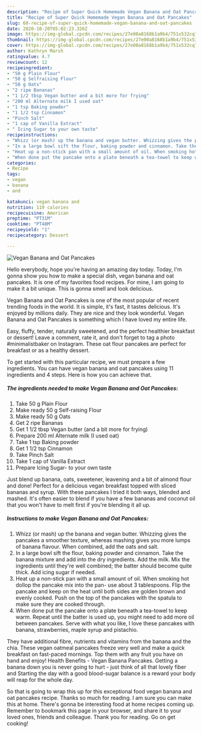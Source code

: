```yaml
---
description: "Recipe of Super Quick Homemade Vegan Banana and Oat Pancakes"
title: "Recipe of Super Quick Homemade Vegan Banana and Oat Pancakes"
slug: 68-recipe-of-super-quick-homemade-vegan-banana-and-oat-pancakes
date: 2020-10-20T05:02:23.326Z
image: https://img-global.cpcdn.com/recipes/27e00a8168b1a9b4/751x532cq70/vegan-banana-and-oat-pancakes-recipe-main-photo.jpg
thumbnail: https://img-global.cpcdn.com/recipes/27e00a8168b1a9b4/751x532cq70/vegan-banana-and-oat-pancakes-recipe-main-photo.jpg
cover: https://img-global.cpcdn.com/recipes/27e00a8168b1a9b4/751x532cq70/vegan-banana-and-oat-pancakes-recipe-main-photo.jpg
author: Kathryn Marsh
ratingvalue: 4.7
reviewcount: 12
recipeingredient:
- "50 g Plain Flour"
- "50 g Selfraising Flour"
- "50 g Oats"
- "2 ripe Bananas"
- "1 1/2 tbsp Vegan butter and a bit more for frying"
- "200 ml Alternate milk I used oat"
- "1 tsp Baking powder"
- "1 1/2 tsp Cinnamon"
- "Pinch Salt"
- "1 cap of Vanilla Extract"
- " Icing Sugar to your own taste"
recipeinstructions:
- "Whizz (or mash) up the banana and vegan butter. Whizzing gives the pancakes a smoother texture, whereas mashing gives you more lumps of banana flavour. When combined, add the oats and salt."
- "In a large bowl sift the flour, baking powder and cinnamon. Take the banana mixture and add into the dry ingredients. Add the milk. Mix the ingredients until they&#39;re well combined; the batter should become quite thick. Add icing sugar if needed."
- "Heat up a non-stick pan with a small amount of oil. When smoking hot dollop the pancake mix into the pan- use about 3 tablespoons. Flip the pancake and keep on the heat until both sides are golden brown and evenly cooked. Push on the top of the pancakes with the spatula to make sure they are cooked through."
- "When done put the pancake onto a plate beneath a tea-towel to keep warm. Repeat until the batter is used up, you might need to add more oil between pancakes. Serve with what you like, I love these pancakes with banana, strawberries, maple syrup and pistachio."
categories:
- Recipe
tags:
- vegan
- banana
- and

katakunci: vegan banana and 
nutrition: 119 calories
recipecuisine: American
preptime: "PT31M"
cooktime: "PT48M"
recipeyield: "1"
recipecategory: Dessert

---
```



![Vegan Banana and Oat Pancakes](https://img-global.cpcdn.com/recipes/27e00a8168b1a9b4/751x532cq70/vegan-banana-and-oat-pancakes-recipe-main-photo.jpg)

Hello everybody, hope you're having an amazing day today. Today, I'm gonna show you how to make a special dish, vegan banana and oat pancakes. It is one of my favorites food recipes. For mine, I am going to make it a bit unique. This is gonna smell and look delicious.

Vegan Banana and Oat Pancakes is one of the most popular of recent trending foods in the world. It is simple, it's fast, it tastes delicious. It's enjoyed by millions daily. They are nice and they look wonderful. Vegan Banana and Oat Pancakes is something which I have loved my entire life.

Easy, fluffy, tender, naturally sweetened, and the perfect healthier breakfast or dessert! Leave a comment, rate it, and don&#39;t forget to tag a photo #minimalistbaker on Instagram. These oat flour pancakes are perfect for breakfast or as a healthy dessert.


To get started with this particular recipe, we must prepare a few ingredients. You can have vegan banana and oat pancakes using 11 ingredients and 4 steps. Here is how you can achieve that.

<!--inarticleads1-->

##### The ingredients needed to make Vegan Banana and Oat Pancakes:

1. Take 50 g Plain Flour
1. Make ready 50 g Self-raising Flour
1. Make ready 50 g Oats
1. Get 2 ripe Bananas
1. Get 1 1/2 tbsp Vegan butter (and a bit more for frying)
1. Prepare 200 ml Alternate milk (I used oat)
1. Take 1 tsp Baking powder
1. Get 1 1/2 tsp Cinnamon
1. Take Pinch Salt
1. Take 1 cap of Vanilla Extract
1. Prepare  Icing Sugar- to your own taste


Just blend up banana, oats, sweetener, leavening and a bit of almond flour and done! Perfect for a delicious vegan breakfast topped with sliced bananas and syrup. With these pancakes I tried it both ways, blended and mashed. It&#39;s often easier to blend if you have a few bananas and coconut oil that you won&#39;t have to melt first if you&#39;re blending it all up. 

<!--inarticleads2-->

##### Instructions to make Vegan Banana and Oat Pancakes:

1. Whizz (or mash) up the banana and vegan butter. Whizzing gives the pancakes a smoother texture, whereas mashing gives you more lumps of banana flavour. When combined, add the oats and salt.
1. In a large bowl sift the flour, baking powder and cinnamon. Take the banana mixture and add into the dry ingredients. Add the milk. Mix the ingredients until they&#39;re well combined; the batter should become quite thick. Add icing sugar if needed.
1. Heat up a non-stick pan with a small amount of oil. When smoking hot dollop the pancake mix into the pan- use about 3 tablespoons. Flip the pancake and keep on the heat until both sides are golden brown and evenly cooked. Push on the top of the pancakes with the spatula to make sure they are cooked through.
1. When done put the pancake onto a plate beneath a tea-towel to keep warm. Repeat until the batter is used up, you might need to add more oil between pancakes. Serve with what you like, I love these pancakes with banana, strawberries, maple syrup and pistachio.


They have additional fibre, nutrients and vitamins from the banana and the chia. These vegan oatmeal pancakes freeze very well and make a quick breakfast on fast-paced mornings. Top them with any fruit you have on hand and enjoy! Health Benefits - Vegan Banana Pancakes. Getting a banana down you is never going to hurt - just think of all that lovely fiber and Starting the day with a good blood-sugar balance is a reward your body will reap for the whole day. 

So that is going to wrap this up for this exceptional food vegan banana and oat pancakes recipe. Thanks so much for reading. I am sure you can make this at home. There's gonna be interesting food at home recipes coming up. Remember to bookmark this page in your browser, and share it to your loved ones, friends and colleague. Thank you for reading. Go on get cooking!
